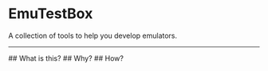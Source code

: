 # EmuTestBox
A collection of tools to help you develop emulators.

<hr>
## What is this?
## Why?
## How?
